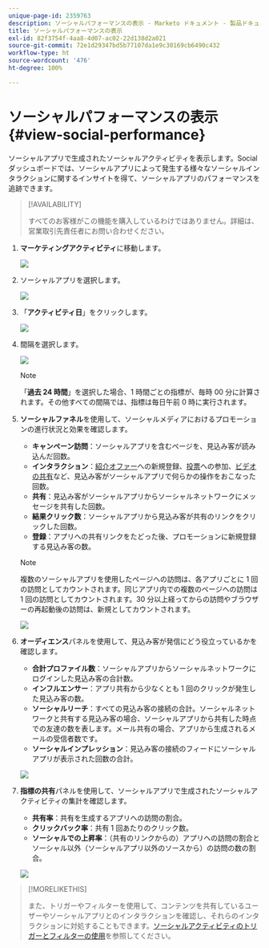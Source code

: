 ```yaml
---
unique-page-id: 2359763
description: ソーシャルパフォーマンスの表示 - Marketo ドキュメント - 製品ドキュメント
title: ソーシャルパフォーマンスの表示
exl-id: 82f3754f-4aa8-4d07-ac02-22d138d2a021
source-git-commit: 72e1d29347bd5b77107da1e9c30169cb6490c432
workflow-type: ht
source-wordcount: '476'
ht-degree: 100%

---
```


# ソーシャルパフォーマンスの表示 {#view-social-performance}

ソーシャルアプリで生成されたソーシャルアクティビティを表示します。Social ダッシュボードでは、ソーシャルアプリによって発生する様々なソーシャルインタラクションに関するインサイトを得て、ソーシャルアプリのパフォーマンスを追跡できます。

>[!AVAILABILITY]
>
>すべてのお客様がこの機能を購入しているわけではありません。詳細は、営業取引先責任者にお問い合わせください。

1. **マーケティングアクティビティ**&#x200B;に移動します。

   ![](assets/login-marketing-activities.png)

1. ソーシャルアプリを選択します。

   ![](assets/image2014-9-23-17-3a10-3a13.png)

1. 「**アクティビティ日**」をクリックします。

   ![](assets/image2014-9-23-17-3a10-3a22.png)

1. 間隔を選択します。

   ![](assets/image2014-9-23-17-3a10-3a35.png)

   >[!NOTE]
   >
   >「**過去 24 時間**」を選択した場合、1 時間ごとの指標が、毎時 00 分に計算されます。その他すべての間隔では、指標は毎日午前 0 時に実行されます。

1. **ソーシャルファネル**&#x200B;を使用して、ソーシャルメディアにおけるプロモーションの進行状況と効果を確認します。

   * **キャンペーン訪問**：ソーシャルアプリを含むページを、見込み客が読み込んだ回数。
   * **インタラクション**：[紹介オファー](/help/marketo/product-docs/demand-generation/social/referral-offers/create-a-referral-offer.md)への新規登録、[投票](/help/marketo/product-docs/demand-generation/social/creating-a-poll/create-a-poll.md)への参加、[ビデオの共有](/help/marketo/product-docs/demand-generation/landing-pages/free-form-landing-pages/add-a-video-to-a-free-form-landing-page.md)など、見込み客がソーシャルアプリで何らかの操作をおこなった回数。
   * **共有**：見込み客がソーシャルアプリからソーシャルネットワークにメッセージを共有した回数。
   * **結果クリック数**：ソーシャルアプリから見込み客が共有のリンクをクリックした回数。
   * **登録**：アプリへの共有リンクをたどった後、プロモーションに新規登録する見込み客の数。

   >[!NOTE]
   >
   >複数のソーシャルアプリを使用したページへの訪問は、各アプリごとに 1 回の訪問としてカウントされます。同じアプリ内での複数のページへの訪問は 1 回の訪問としてカウントされます。30 分以上経ってからの訪問やブラウザーの再起動後の訪問は、新規としてカウントされます。

   ![](assets/image2014-9-23-17-3a11-3a16.png)

1. **オーディエンス**&#x200B;パネルを使用して、見込み客が発信にどう役立っているかを確認します。

   * **合計プロファイル数**：ソーシャルアプリからソーシャルネットワークにログインした見込み客の合計数。
   * **インフルエンサー**：アプリ共有から少なくとも 1 回のクリックが発生した見込み客の数。
   * **ソーシャルリーチ**：すべての見込み客の接続の合計。ソーシャルネットワークと共有する見込み客の場合、ソーシャルアプリから共有した時点での友達の数を表します。メール共有の場合、アプリから生成されるメールの受信者数です。
   * **ソーシャルインプレッション**：見込み客の接続のフィードにソーシャルアプリが表示された回数の合計。

   ![](assets/image2014-9-23-17-3a11-3a26.png)

1. **指標の共有**&#x200B;パネルを使用して、ソーシャルアプリで生成されたソーシャルアクティビティの集計を確認します。

   * **共有率**：共有を生成するアプリへの訪問の割合。
   * **クリックバック率**：共有 1 回あたりのクリック数。
   * **ソーシャルでの上昇率**：（共有のリンクからの）アプリへの訪問の割合とソーシャル以外（ソーシャルアプリ以外のソースから）の訪問の数の割合。

   ![](assets/image2014-9-23-17-3a11-3a35.png)

>[!MORELIKETHIS]
>
>また、トリガーやフィルターを使用して、コンテンツを共有しているユーザーやソーシャルアプリとのインタラクションを確認し、それらのインタラクションに対処することもできます。[ソーシャルアクティビティのトリガーとフィルターの使用](/help/marketo/product-docs/demand-generation/social/social-functions/triggers-and-filters-for-social-activities.md)を参照してください。
